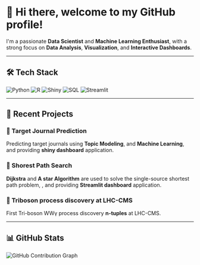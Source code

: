 # 👋 Hi there, welcome to my GitHub profile!

I'm a passionate **Data Scientist** and **Machine Learning Enthusiast**, with a strong focus on **Data Analysis**, **Visualization**, and **Interactive Dashboards**.

---

## 🛠️ Tech Stack

![Python](https://img.shields.io/badge/-Python-3776AB?logo=python&logoColor=white&style=flat)
![R](https://img.shields.io/badge/-R-276DC3?logo=r&logoColor=white&style=flat)
![Shiny](https://img.shields.io/badge/-ShinyApps.io-276DC3?logo=shiny&logoColor=white&style=flat)
![SQL](https://img.shields.io/badge/-SQL-003B57?logo=postgresql&logoColor=white&style=flat)
![Streamlit](https://img.shields.io/badge/-Streamlit-FF4B4B?logo=streamlit&logoColor=white&style=flat)

---

## 📂 Recent Projects

### 🎯 Target Journal Prediction 
Predicting target journals using **Topic Modeling**, and **Machine Learning**, and providing **shiny dashboard** application.

### 🎯 Shorest Path Search
**Dijkstra** and **A star Algorithm** are used to solve the single-source shortest path problem, , and providing **Streamlit dashboard** application.

### 🎯 Triboson process discovery at LHC-CMS
First Tri-boson WW&gamma; process discovery **n-tuples** at LHC-CMS.


---

## 📊 GitHub Stats


![GitHub Contribution Graph](https://github-readme-activity-graph.cyclic.app/graph?username=phy-guanzh&theme=react-dark)



